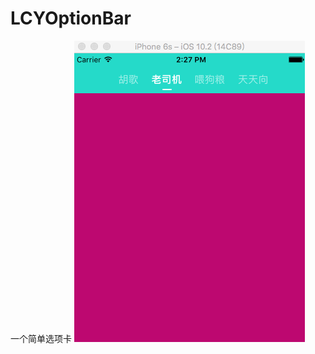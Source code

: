# LCYOptionBar
一个简单选项卡
![image](http://github.com/19940524/LCYOptionBar/blob/master/Demo/Demo/ds.gif )  
